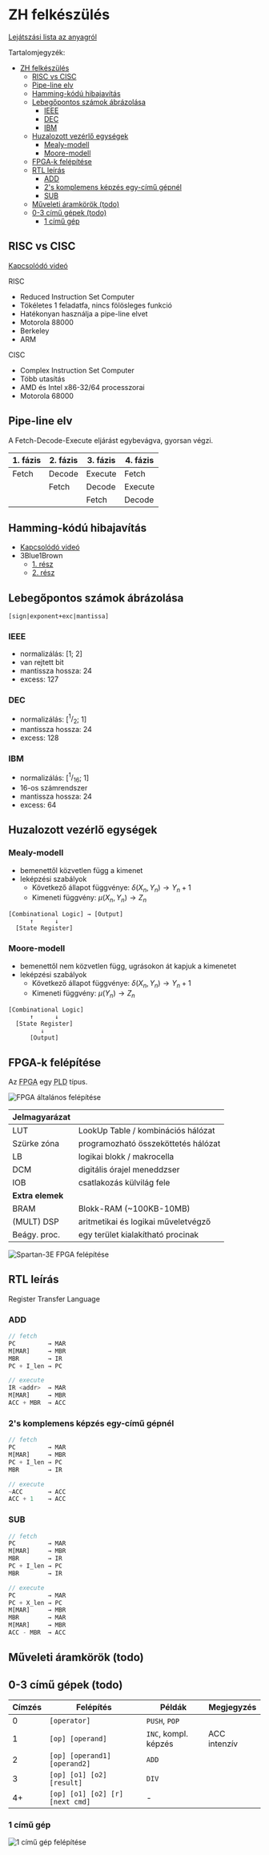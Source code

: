 # ZH felkészülés

[Lejátszási lista az anyagról](https://youtube.com/playlist?list=PLzX3yfM61SuvPCgkLn-1jL2dFLnio1DPG)

Tartalomjegyzék:

- [ZH felkészülés](#zh-felkészülés)
  - [RISC vs CISC](#risc-vs-cisc)
  - [Pipe-line elv](#pipe-line-elv)
  - [Hamming-kódú hibajavítás](#hamming-kódú-hibajavítás)
  - [Lebegőpontos számok ábrázolása](#lebegőpontos-számok-ábrázolása)
    - [IEEE](#ieee)
    - [DEC](#dec)
    - [IBM](#ibm)
  - [Huzalozott vezérlő egységek](#huzalozott-vezérlő-egységek)
    - [Mealy-modell](#mealy-modell)
    - [Moore-modell](#moore-modell)
  - [FPGA-k felépítése](#fpga-k-felépítése)
  - [RTL leírás](#rtl-leírás)
    - [ADD](#add)
    - [2's komplemens képzés egy-című gépnél](#2s-komplemens-képzés-egy-című-gépnél)
    - [SUB](#sub)
  - [Műveleti áramkörök (todo)](#műveleti-áramkörök-todo)
  - [0-3 című gépek (todo)](#0-3-című-gépek-todo)
    - [1 című gép](#1-című-gép)

## RISC vs CISC

[Kapcsolódó videó](https://youtu.be/YE8FORtUSqA)

RISC

- Reduced Instruction Set Computer
- Tökéletes 1 feladatfa, nincs fölösleges funkció
- Hatékonyan használja a pipe-line elvet
- Motorola 88000
- Berkeley
- ARM

CISC

- Complex Instruction Set Computer
- Több utasítás
- AMD és Intel x86-32/64 processzorai
- Motorola 68000

## Pipe-line elv

A Fetch-Decode-Execute eljárást egybevágva, gyorsan végzi.

| 1. fázis | 2. fázis | 3. fázis | 4. fázis |
| -------- | -------- | -------- | -------- |
| Fetch    | Decode   | Execute  | Fetch    |
|          | Fetch    | Decode   | Execute  |
|          |          | Fetch    | Decode   |

## Hamming-kódú hibajavítás

- [Kapcsolódó videó](https://youtu.be/J0noMJq_h8M)
- 3Blue1Brown
  - [1. rész](https://youtu.be/X8jsijhllIA)
  - [2. rész](https://youtu.be/b3NxrZOu_CE)

## Lebegőpontos számok ábrázolása

`[sign|exponent+exc|mantissa]`

### IEEE

- normalizálás: [1; 2]
- van rejtett bit
- mantissza hossza: 24
- excess: 127

### DEC

- normalizálás: [$^1/_2$; 1]
- mantissza hossza: 24
- excess: 128

### IBM

- normalizálás: [$^1/_{16}$; 1]
- 16-os számrendszer
- mantissza hossza: 24
- excess: 64

## Huzalozott vezérlő egységek

### Mealy-modell

- bemenettől közvetlen függ a kimenet
- leképzési szabályok
  - Következő állapot függvénye: $\delta(X_n, Y_n)→Y_n+1$
  - Kimeneti függvény: $\mu(X_n, Y_n)→Z_n$

```
[Combinational Logic] → [Output]
      ↑      ↓
  [State Register]
```

### Moore-modell

- bemenettől nem közvetlen függ, ugrásokon át kapjuk a kimenetet
- leképzési szabályok
  - Következő állapot függvénye: $\delta(X_n, Y_n)→Y_n+1$
  - Kimeneti függvény: $\mu(Y_n)→Z_n$

```
[Combinational Logic]
      ↑      ↓
  [State Register]
         ↓
      [Output]
```

## FPGA-k felépítése

Az <abbr title="Field Programmable Gate Array">FPGA</abbr> egy <abbr title="Programmable Logic Device">PLD</abbr> típus.

![FPGA általános felépítése](fpga.png)

| Jelmagyarázat    |                                     |
| ---------------- | ----------------------------------- |
| LUT              | LookUp Table / kombinációs hálózat  |
| Szürke zóna      | programozható összeköttetés hálózat |
| LB               | logikai blokk / makrocella          |
| DCM              | digitális órajel meneddzser         |
| IOB              | csatlakozás külvilág fele           |
| **Extra elemek** |                                     |
| BRAM             | Blokk-RAM (~100KB-10MB)             |
| (MULT) DSP       | aritmetikai és logikai műveletvégző |
| Beágy. proc.     | egy terület kialakítható procinak   |

![Spartan-3E FPGA felépítése](fpga-spartan.png)

## RTL leírás

Register Transfer Language

### ADD

```js
// fetch
PC         → MAR
M[MAR]     → MBR
MBR        → IR
PC + I_len → PC

// execute
IR <addr>  → MAR
M[MAR]     → MBR
ACC + MBR  → ACC
```

### 2's komplemens képzés egy-című gépnél

```js
// fetch
PC         → MAR
M[MAR]     → MBR
PC + I_len → PC
MBR        → IR

// execute
~ACC       → ACC
ACC + 1    → ACC
```

### SUB

```js
// fetch
PC         → MAR
M[MAR]     → MBR
MBR        → IR
PC + I_len → PC
MBR        → IR

// execute
PC         → MAR
PC + X_len → PC
M[MAR]     → MBR
MBR        → MAR
M[MAR]     → MBR
ACC - MBR  → ACC
```

## Műveleti áramkörök (todo)

## 0-3 című gépek (todo)

| Címzés | Felépítés                       | Példák               | Megjegyzés   |
| ------ | ------------------------------- | -------------------- | ------------ |
| 0      | `[operator]`                    | `PUSH`, `POP`        |              |
| 1      | `[op] [operand]`                | `INC`, kompl. képzés | ACC intenzív |
| 2      | `[op] [operand1] [operand2]`    | `ADD`                |              |
| 3      | `[op] [o1] [o2] [result]`       | `DIV`                |              |
| 4+     | `[op] [o1] [o2] [r] [next cmd]` | -                    |              |

### 1 című gép

![1 című gép felépítése](1-cimu-gep.png)
